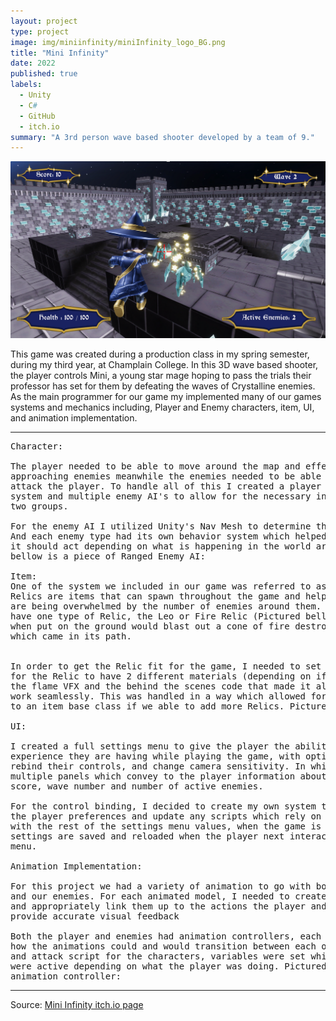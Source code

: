 ```yaml
---
layout: project
type: project
image: img/miniinfinity/miniInfinity_logo_BG.png
title: "Mini Infinity"
date: 2022
published: true
labels:
  - Unity
  - C#
  - GitHub
  - itch.io
summary: "A 3rd person wave based shooter developed by a team of 9."
---
```


<img class="img-fluid" src="../img/miniinfinity/MiniInfinity.png">

This game was created during a production class in my spring semester, during my third year, at Champlain College. In this 3D wave based shooter, the player controls Mini, a young star mage hoping to pass the trials their professor has set for them by defeating the waves of Crystalline enemies. As the main programmer for our game my implemented many of our games systems and mechanics including, Player and Enemy characters, item, UI, and animation implementation.

<hr>

<pre>
Character:

The player needed to be able to move around the map and effectively combat the
approaching enemies meanwhile the enemies needed to be able to move towards and
attack the player. To handle all of this I created a player movement and actions
system and multiple enemy AI's to allow for the necessary interaction between the 
two groups.

For the enemy AI I utilized Unity's Nav Mesh to determine the moveable terrain.
And each enemy type had its own behavior system which helped to determine how
it should act depending on what is happening in the world around it. Pictured
bellow is a piece of Ranged Enemy AI:

Item:
One of the system we included in our game was referred to as the Relic system. 
Relics are items that can spawn throughout the game and help the player if they 
are being overwhelmed by the number of enemies around them. In the game we only 
have one type of Relic, the Leo or Fire Relic (Pictured bellow). The Leo Relic 
when put on the ground would blast out a cone of fire destroying any enemies 
which came in its path.


In order to get the Relic fit for the game, I needed to set a framework to allow 
for the Relic to have 2 different materials (depending on if it's active or not),
the flame VFX and the behind the scenes code that made it all come together and 
work seamlessly. This was handled in a way which allowed for an easy conversion
to an item base class if we able to add more Relics. Pictured bellow is the Relic:

UI:

I created a full settings menu to give the player the ability to customize the
experience they are having while playing the game, with options to adjust volume,
rebind their controls, and change camera sensitivity. In while in play there are
multiple panels which convey to the player information about their run: Health,
score, wave number and number of active enemies.

For the control binding, I decided to create my own system to manage and store
the player preferences and update any scripts which rely on player input. Like
with the rest of the settings menu values, when the game is closed the player
settings are saved and reloaded when the player next interacts with the settings 
menu.

Animation Implementation:

For this project we had a variety of animation to go with both our main character
and our enemies. For each animated model, I needed to create an animation controller
and appropriately link them up to the actions the player and enemies were taking to
provide accurate visual feedback

Both the player and enemies had animation controllers, each controller established
how the animations could and would transition between each other. In different movement
and attack script for the characters, variables were set which changed what animations
were active depending on what the player was doing. Pictured bellow is the player 
animation controller:
</pre>

<hr>

Source: <a href="https://home-fries-and-associates.itch.io/mini-infinity">Mini Infinity itch.io page</a>
